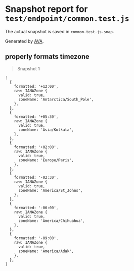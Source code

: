 # Snapshot report for `test/endpoint/common.test.js`

The actual snapshot is saved in `common.test.js.snap`.

Generated by [AVA](https://ava.li).

## properly formats timezone

> Snapshot 1

    [
      {
        formatted: '+12:00',
        raw: IANAZone {
          valid: true,
          zoneName: 'Antarctica/South_Pole',
        },
      },
      {
        formatted: '+05:30',
        raw: IANAZone {
          valid: true,
          zoneName: 'Asia/Kolkata',
        },
      },
      {
        formatted: '+02:00',
        raw: IANAZone {
          valid: true,
          zoneName: 'Europe/Paris',
        },
      },
      {
        formatted: '-02:30',
        raw: IANAZone {
          valid: true,
          zoneName: 'America/St_Johns',
        },
      },
      {
        formatted: '-06:00',
        raw: IANAZone {
          valid: true,
          zoneName: 'America/Chihuahua',
        },
      },
      {
        formatted: '-09:00',
        raw: IANAZone {
          valid: true,
          zoneName: 'America/Adak',
        },
      },
    ]
